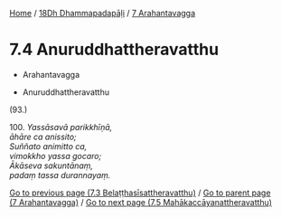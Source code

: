 
[Home](/) / [18Dh Dhammapadapāḷi](...md) / [7 Arahantavagga](../18Dh/7.md)

# 7.4 Anuruddhattheravatthu

* Arahantavagga

* Anuruddhattheravatthu

(93.)

100\. _Yassāsavā parikkhīṇā,_  
_āhāre ca anissito;_  
_Suññato animitto ca,_  
_vimokkho yassa gocaro;_  
_Ākāseva sakuntānaṃ,_  
_padaṃ tassa durannayaṃ._  


[Go to previous page (7.3 Belaṭṭhasīsattheravatthu)](7.3.md) / [Go to parent page (7 Arahantavagga)](../18Dh/7.md) / [Go to next page (7.5 Mahākaccāyanattheravatthu)](7.5.md)



